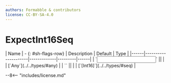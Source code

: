 ```yaml
---
authors: Formabble & contributors
license: CC-BY-SA-4.0
---
```



# ExpectInt16Seq

<div class="sh-parameters" markdown="1">
| Name | - {: #sh-flags-row} | Description | Default | Type |
|------|---------------------|-------------|---------|------|
| `<input>` || | | [`Any`](../../types/#any) |
| `<output>` || | | [`[Int16]`](../../types/#seq) |

</div>



--8<-- "includes/license.md"

